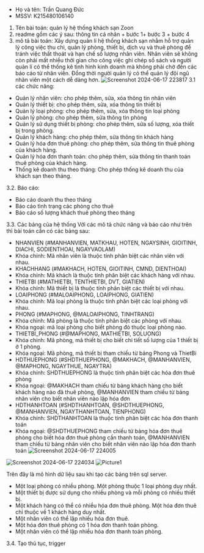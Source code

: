 - Họ và tên: Trần Quang Đức
- MSSV: K215480106140
1. Tên bài toán: quản lý hệ thống khách sạn Zoon
2. readme gồm các ý sau: thông tin cá nhân + bước 1+ bước 3 + bước 4
3. mô tả bài toán: 
Xây dựng quản lí hệ thống khách sạn nhằm hỗ trợ quản lý công việc thu chi, quản lý phòng, thiết bị, dịch vụ và thuê phòng để tránh việc thất thoát và hạn chế số lượng nhân viên. Nhân viên sẽ không còn phải mất nhiều thời gian cho công việc ghi chép sổ sách và người quản lí có thể thống kê tình hình kinh doanh mà không phải chờ đến các báo cáo từ nhân viên. Đồng thời người quản lý có thể quản lý đội ngũ nhân viên một cách dễ dàng hơn.
![Screenshot 2024-06-17 223817](https://github.com/tranduc047/quanlyhethongkhachsanzoon/assets/83036126/c531fab1-5a11-43b8-8935-cf82cbccc764)
3.1 các chức năng:
- Quản lý nhân viên: cho phép thêm, sửa, xóa thông tin nhân viên
- Quản lý thiết bị: cho phép thêm, sửa, xóa thông tin thiết bị
- Quản lý loại phòng: cho phép thêm, sửa, xóa thông tin loại phòng
- Quản lý phòng: cho phép thêm, sửa thông tin phòng
- Quản lý sử dụng thiết bị phòng: cho phép thêm, sửa số lượng, xóa thiết bị trong phòng.
- Quản lý khách hàng: cho phép thêm, sửa  thông tin khách hàng
- Quản lý hóa đơn thuê phòng: cho phép thêm, sửa  thông tin thuê phòng của khách hàng.
- Quản lý hóa đơn thanh toán: cho phép thêm, sửa  thông tin thanh toán thuê phòng của khách hàng.
- Thống kê doanh thu theo tháng: Cho phép thống kê doanh thu của khách sạn theo tháng.

3.2. Báo cáo: 
- Báo cáo doanh thu theo tháng
- Báo cáo tình trạng các phòng cho thuê
- Báo cáo số lượng khách thuê phòng theo tháng


3.3. Các bảng của hệ thống 
Với các mô tả chức năng và báo cáo như trên thì bài toán cần có các bảng sau:
- NHANVIEN (#MANHANVIEN, MATKHAU, HOTEN, NGAYSINH, GIOITINH, DIACHI, SODIENTHOAI, NGAYVAOLAM)
- Khóa chính: Mã nhân viên là thuộc tính phân biệt các nhân viên với nhau.
- KHACHHANG (#MAKHACH, HOTEN, GIOITINH, CMND, DIENTHOAI)
- Khóa chính: Mã khách là thuộc tính phân biệt các khách hàng với nhau.
- THIETBI (#MATHIETBI, TENTHIETBI, DVT, GIATIEN)
- Khóa chính: Mã thiết bị là thuộc tính phân biệt các thiết bị với nhau.
- LOAIPHONG (#MALOAIPHONG, LOAIPHONG, GIATIEN)
- Khóa chính: Mã loại phòng là thuộc tính phân biệt các loại phòng với nhau.
- PHONG (#MAPHONG, @MALOAIPHONG, TINHTRANG)
- Khóa chính: Mã phòng là thuộc tính phân biệt các phòng với nhau.
- Khóa ngoại: mã loại phòng cho biết phòng đó thuộc loại phòng nào.
- THIETBI_PHONG (#@MAPHONG, MATHIETBI, SOLUONG)
- Khóa chính: Mã phòng, mã thiết bị cho biết chi tiết số lượng của 1 thiết bị ở 1 phòng.
- Khóa ngoại: Mã phòng, mã thiết bị tham chiếu từ bảng Phong và ThietBi
- HDTHUEPHONG (#SHDTHUEPHONG, @MAKHACH, @MANHANVIEN, @MAPHONG, NGAYTHUE, NGAYTRA)
- Khóa chính: SHDTHUEPHONG  là thuộc tính phân biệt các hóa đơn thuê phòng
- Khóa ngoại: @MAKHACH tham chiếu từ bảng khách hàng cho biết khách hàng nào đã thuê phòng, @MANHANVIEN tham chiếu từ bảng nhân viên cho biết nhân viên nào lập hóa đơn
- HDTHANHTOAN (#SHDTHANHTOAN, @SHDTHUEPHONG, @MANHANVIEN, NGAYTHANHTOAN, TIENPHONG)
- Khóa chính: SHDTHANHTOAN là thuộc tính phân biệt các hóa đơn thanh toán
- Khóa ngoại: @SHDTHUEPHONG tham chiếu từ bảng hóa đơn thuê phòng cho biết hóa đơn thuê phòng cần thanh toán, @MANHANVIEN tham chiếu từ bảng nhân viên cho biết nhân viên nào lập hóa đơn thanh toán
![Screenshot 2024-06-17 224005](https://github.com/tranduc047/quanlyhethongkhachsanzoon/assets/83036126/835511b1-137b-4302-8807-dc59865c0059)

![Screenshot 2024-06-17 224034](https://github.com/tranduc047/quanlyhethongkhachsanzoon/assets/83036126/65cb2a20-8276-49d8-a220-27167030878b)
![Picture1](https://github.com/tranduc047/quanlyhethongkhachsanzoon/assets/83036126/57bf09aa-7fed-4300-898e-4dfdad6c5ed8)

Trên đây là mô hình dữ liệu sau khi tạo các bảng trên sql server. 
- Một loại phòng có nhiều phòng. Một phòng thuộc 1 loại phòng duy nhất.
- Một thiết bị được sử dụng cho nhiều phòng và mỗi phòng có nhiều thiết bị.
- Một khách hàng có thể có nhiều hóa đơn thuê phòng. Một hóa đơn thuê chỉ thuộc về 1 khách hàng duy nhất.
- Một nhân viên có thể lập nhiều hóa đơn thuê.
- Một hóa đơn thuê phòng có 1 hóa đơn thanh toán phòng.
- Một nhân viên có thể lập nhiều hóa đơn thanh toán phòng.


3.4. Tạo thủ tục, trigger








